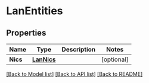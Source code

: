 # LanEntities

## Properties

Name | Type | Description | Notes
------------ | ------------- | ------------- | -------------
**Nics** | [**LanNics**](LanNics.md) |  | [optional] 

[[Back to Model list]](../README.md#documentation-for-models) [[Back to API list]](../README.md#documentation-for-api-endpoints) [[Back to README]](../README.md)


